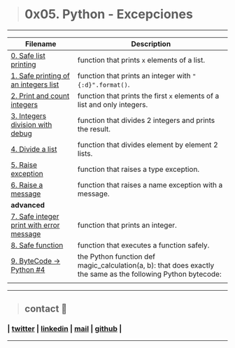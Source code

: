 > # 0x05. Python - Excepciones
---
| **Filename** | **Description** |
|---|---|
|[0. Safe list printing](./0-safe_print_list.py)| function that prints `x` elements of a list.  |
|[1. Safe printing of an integers list](./1-safe_print_integer.py)|  function that prints an integer with `"{:d}".format()`.  |
|[2. Print and count integers](./2-safe_print_list_integers.py)| function that prints the first `x` elements of a list and only integers.  |
|[3. Integers division with debug ](./3-safe_print_division.py)|  function that divides 2 integers and prints the result.  |
|[4. Divide a list](./4-list_division.py)|  function that divides element by element 2 lists.  |
|[5. Raise exception](./5-raise_exception.py)| function that raises a type exception.  |
|[6. Raise a message](./6-raise_exception_msg.py)| function that raises a name exception with a message.  |
| **advanced** |
| [7. Safe integer print with error message](./100-safe_print_integer_err.py)  | function that prints an integer.  |
| [8. Safe function](./101-safe_function.py)  | function that executes a function safely.  |
| [9. ByteCode -> Python #4](./102-magic_calculation.py)  | the Python function def magic_calculation(a, b): that does exactly the same as the following Python bytecode:  |
|   |   |

---
> ## contact 💬

### | [twitter](https://twitter.com/RICARDO1470) | [linkedin](https://www.linkedin.com/in/ricardo-alfonso-camayo/) | [mail](1466@holbertonschool.com) | [github](https://github.com/ricardo1470/README/blob/master/README.md) |
---
